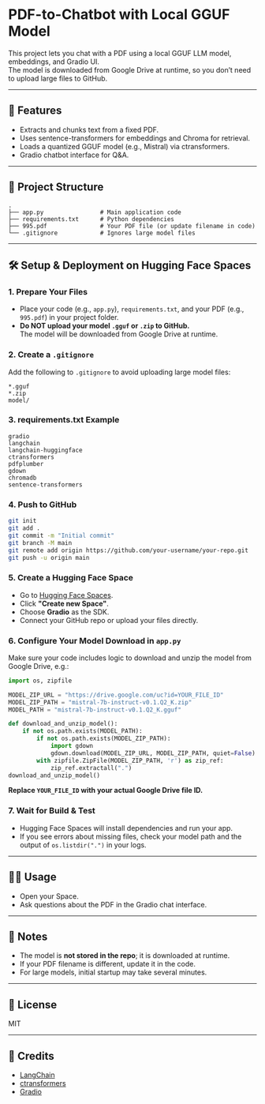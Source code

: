 # PDF-to-Chatbot with Local GGUF Model

This project lets you chat with a PDF using a local GGUF LLM model, embeddings, and Gradio UI.  
The model is downloaded from Google Drive at runtime, so you don’t need to upload large files to GitHub.

---

## 🚀 Features

- Extracts and chunks text from a fixed PDF.
- Uses sentence-transformers for embeddings and Chroma for retrieval.
- Loads a quantized GGUF model (e.g., Mistral) via ctransformers.
- Gradio chatbot interface for Q&A.

---

## 📝 Project Structure

```
.
├── app.py                # Main application code
├── requirements.txt      # Python dependencies
├── 995.pdf               # Your PDF file (or update filename in code)
└── .gitignore            # Ignores large model files
```

---

## 🛠️ Setup & Deployment on Hugging Face Spaces

### 1. **Prepare Your Files**

- Place your code (e.g., `app.py`), `requirements.txt`, and your PDF (e.g., `995.pdf`) in your project folder.
- **Do NOT upload your model `.gguf` or `.zip` to GitHub.**  
  The model will be downloaded from Google Drive at runtime.

### 2. **Create a `.gitignore`**

Add the following to `.gitignore` to avoid uploading large model files:

```
*.gguf
*.zip
model/
```

### 3. **requirements.txt Example**

```
gradio
langchain
langchain-huggingface
ctransformers
pdfplumber
gdown
chromadb
sentence-transformers
```

### 4. **Push to GitHub**

```sh
git init
git add .
git commit -m "Initial commit"
git branch -M main
git remote add origin https://github.com/your-username/your-repo.git
git push -u origin main
```

### 5. **Create a Hugging Face Space**

- Go to [Hugging Face Spaces](https://huggingface.co/spaces).
- Click **"Create new Space"**.
- Choose **Gradio** as the SDK.
- Connect your GitHub repo or upload your files directly.

### 6. **Configure Your Model Download in `app.py`**

Make sure your code includes logic to download and unzip the model from Google Drive, e.g.:

```python
import os, zipfile

MODEL_ZIP_URL = "https://drive.google.com/uc?id=YOUR_FILE_ID"
MODEL_ZIP_PATH = "mistral-7b-instruct-v0.1.Q2_K.zip"
MODEL_PATH = "mistral-7b-instruct-v0.1.Q2_K.gguf"

def download_and_unzip_model():
    if not os.path.exists(MODEL_PATH):
        if not os.path.exists(MODEL_ZIP_PATH):
            import gdown
            gdown.download(MODEL_ZIP_URL, MODEL_ZIP_PATH, quiet=False)
        with zipfile.ZipFile(MODEL_ZIP_PATH, 'r') as zip_ref:
            zip_ref.extractall(".")
download_and_unzip_model()
```

**Replace `YOUR_FILE_ID` with your actual Google Drive file ID.**

### 7. **Wait for Build & Test**

- Hugging Face Spaces will install dependencies and run your app.
- If you see errors about missing files, check your model path and the output of `os.listdir(".")` in your logs.

---

## 🧑‍💻 Usage

- Open your Space.
- Ask questions about the PDF in the Gradio chat interface.

---

## 📝 Notes

- The model is **not stored in the repo**; it is downloaded at runtime.
- If your PDF filename is different, update it in the code.
- For large models, initial startup may take several minutes.

---

## 📄 License

MIT

---

## 🤝 Credits

- [LangChain](https://github.com/langchain-ai/langchain)
- [ctransformers](https://github.com/marella/ctransformers)
- [Gradio](https://github.com/gradio-app/gradio)

